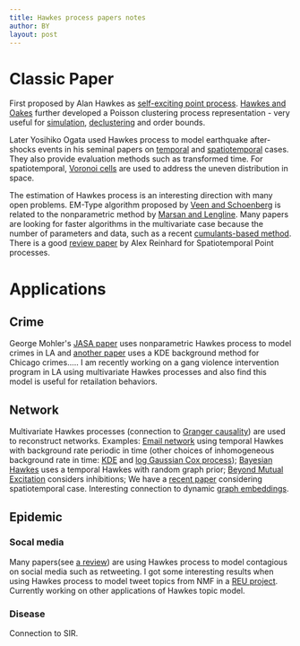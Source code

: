 ```yaml
---
title: Hawkes process papers notes
author: BY
layout: post
---
```

# Classic Paper
First proposed by Alan Hawkes as [self-exciting point process](https://academic.oup.com/biomet/article/58/1/83/224809). [Hawkes and Oakes](https://www.cambridge.org/core/journals/journal-of-applied-probability/article/cluster-process-representation-of-a-selfexciting-process/E836A3D07D808068E2F9F3E7E366B081) further developed a Poisson clustering process representation - very useful for [simulation](https://agupubs.onlinelibrary.wiley.com/doi/full/10.1029/2003JB002879), [declustering](https://www.jstor.org/stable/3085650?seq=1#metadata_info_tab_contents) and order bounds. 

Later Yosihiko Ogata used Hawkes process to model earthquake after-shocks events in his seminal papers on [temporal](https://www.tandfonline.com/doi/abs/10.1080/01621459.1988.10478560) and [spatiotemporal](https://link.springer.com/article/10.1023/A:1003403601725) cases. They also provide evaluation methods such as transformed time. For spatiotemporal, [Voronoi cells](https://projecteuclid.org/euclid.aoas/1419001742) are used to address the uneven distribution in space.  

The estimation of Hawkes process is an interesting direction with many open problems. EM-Type algorithm proposed by [Veen and Schoenberg](https://www.tandfonline.com/doi/abs/10.1198/016214508000000148) is related to the nonparametric method by [Marsan and Lengline](http://science.sciencemag.org/content/319/5866/1076). Many papers are looking for faster algorithms in the multivariate case because the number of parameters and data, such as a recent [cumulants-based method](http://jmlr.org/papers/volume18/17-284/17-284.pdf). There is a good [review paper](https://projecteuclid.org/euclid.ss/1534147221) by Alex Reinhard for Spatiotemporal Point processes.

# Applications
## Crime
George Mohler's [JASA paper](https://amstat.tandfonline.com/doi/abs/10.1198/jasa.2011.ap09546) uses nonparametric Hawkes process to model crimes in LA and [another paper](https://www.sciencedirect.com/science/article/pii/S0169207014000284) uses a KDE background method for Chicago crimes..... I am recently working on a gang violence intervention program in LA using multivariate Hawkes processes and also find this model is useful for retailation behaviors.


## Network
Multivariate Hawkes processes (connection to [Granger causality](https://onlinelibrary.wiley.com/doi/full/10.1111/jtsa.12213)) are used to reconstruct networks. Examples: [Email network](https://www.tandfonline.com/doi/abs/10.1080/01621459.2015.1135802) using temporal Hawkes with background rate periodic in time (other choices of inhomogeneous background rate in time: [KDE](http://paleo.sscnet.ucla.edu/Lewis-Molher-EM_Preprint.pdf) and [log Gaussian Cox process](https://projecteuclid.org/euclid.aoas/1380804805)); [Bayesian Hawkes](http://proceedings.mlr.press/v32/linderman14.pdf) uses a temporal Hawkes with random graph prior; [Beyond Mutual Excitation](https://arxiv.org/pdf/1707.04928.pdf) considers inhibitions; We have a [recent paper](https://arxiv.org/abs/1811.06321) considering spatiotemporal case. 
Interesting connection to dynamic [graph embeddings](https://ieeexplore.ieee.org/document/8294302/).

## Epidemic
### Socal media
Many papers(see [a review](https://arxiv.org/pdf/1708.06401.pdf)) are using Hawkes process to model contagious on social media such as retweeting. I got some interesting results when using Hawkes process to model tweet topics from NMF in a [REU project](https://academic.oup.com/imamat/article/81/3/409/2871030). Currently working on other applications of Hawkes topic model.
### Disease
Connection to SIR.